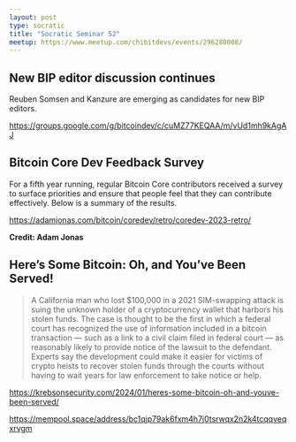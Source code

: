 ```yaml
---
layout: post
type: socratic
title: "Socratic Seminar 52"
meetup: https://www.meetup.com/chibitdevs/events/296280008/
---
```


## New BIP editor discussion continues 

Reuben Somsen and Kanzure are emerging as candidates for new BIP editors.

<https://groups.google.com/g/bitcoindev/c/cuMZ77KEQAA/m/vUd1mh9kAgAJ>

## Bitcoin Core Dev Feedback Survey

For a fifth year running, regular Bitcoin Core contributors received a survey to surface priorities and ensure that people feel that they can contribute effectively.
Below is a summary of the results.

<https://adamjonas.com/bitcoin/coredev/retro/coredev-2023-retro/>

**Credit: Adam Jonas**

## Here’s Some Bitcoin: Oh, and You’ve Been Served!

>A California man who lost $100,000 in a 2021 SIM-swapping attack is suing the unknown holder of a cryptocurrency wallet that harbors his stolen funds. The case is thought to be the first in which a federal court has recognized the use of information included in a bitcoin transaction — such as a link to a civil claim filed in federal court — as reasonably likely to provide notice of the lawsuit to the defendant. Experts say the development could make it easier for victims of crypto heists to recover stolen funds through the courts without having to wait years for law enforcement to take notice or help.

<https://krebsonsecurity.com/2024/01/heres-some-bitcoin-oh-and-youve-been-served/>

<https://mempool.space/address/bc1qjp79ak6fxm4h7j0tsrwqx2n2k4tcqqveqxrvgm>
